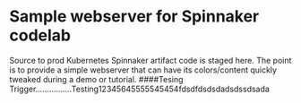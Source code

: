 # Sample webserver for Spinnaker codelab

Source to prod Kubernetes Spinnaker artifact code is staged here. The point is
to provide a simple webserver that can have its colors/content quickly tweaked
during a demo or tutorial.
####Tesing Trigger................Testing12345645555545454fdsdfdsdsdadsdssdsada
